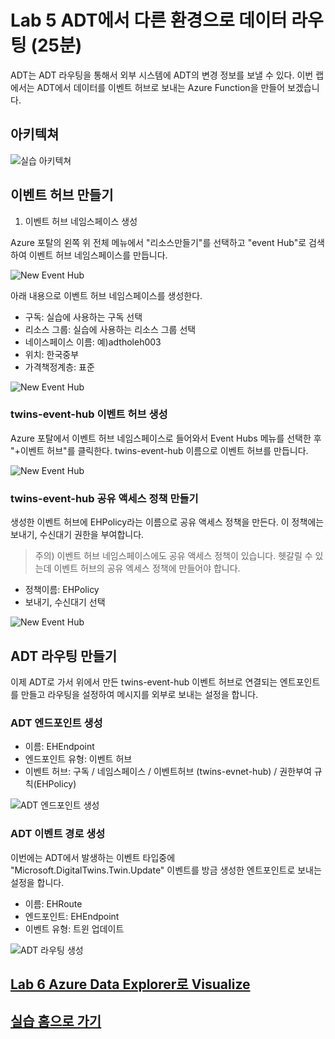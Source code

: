# Lab 5 ADT에서 다른 환경으로 데이터 라우팅 (25분)

ADT는 ADT 라우팅을 통해서 외부 시스템에 ADT의 변경 정보를 보낼 수 있다. 이번 랩에서는 ADT에서 데이터를 이벤트 허브로 보내는 Azure Function을 만들어 보겠습니다. 

## 아키텍쳐 

![실습 아키텍쳐](images/hol-architecture-5_update.png)

## 이벤트 허브 만들기 

1. 이벤트 허브 네임스페이스 생성

Azure 포탈의 왼쪽 위 전체 메뉴에서 "리소스만들기"를 선택하고 "event Hub"로 검색하여 이벤트 허브 네임스페이스를 만듭니다. 

 ![New Event Hub](./images/eh-new.png)

아래 내용으로 이벤트 허브 네임스페이스를 생성한다. 

 * 구독: 실습에 사용하는 구독 선택
 * 리소스 그룹: 실습에 사용하는 리소스 그룹 선택
 * 네이스페이스 이름: 예)adtholeh003
 * 위치: 한국중부
 * 가격책정계층: 표준

 ![New Event Hub](./images/eh-create.png)

### twins-event-hub 이벤트 허브 생성

 Azure 포탈에서 이벤트 허브 네임스페이스로 들어와서 Event Hubs 메뉴를 선택한 후 "+이벤트 허브"를 클릭한다. twins-event-hub 이름으로 이벤트 허브를 만듭니다. 

![New Event Hub](./images/eh-create2_update.png)

### twins-event-hub 공유 액세스 정책 만들기

생성한 이벤트 허브에 EHPolicy라는 이름으로 공유 액세스 정책을 만든다. 이 정책에는 보내기, 수신대기 권한을 부여합니다.  

> 주의) 이벤트 허브 네임스페이스에도 공유 액세스 정책이 있습니다. 헷갈릴 수 있는데 이벤트 허브의 공유 엑세스 정책에 만들어야 합니다. 

* 정책이름: EHPolicy
* 보내기, 수신대기 선택

![New Event Hub](./images/eh-create-policy.png)

## ADT 라우팅 만들기 

이제 ADT로 가서 위에서 만든 twins-event-hub 이벤트 허브로 연결되는 엔트포인트를 만들고 라우팅을 설정하여 메시지를 외부로 보내는 설정을 합니다. 

### ADT 엔드포인트 생성

* 이름: EHEndpoint
* 엔드포인트 유형: 이벤트 허브
* 이벤트 허브: 구독 / 네임스페이스 / 이벤트허브 (twins-evnet-hub) / 권한부여 규칙(EHPolicy)

![ADT 엔드포인트 생성](./images/adt-endpoint.png)

### ADT 이벤트 경로 생성

이번에는 ADT에서 발생하는 이벤트 타입중에 "Microsoft.DigitalTwins.Twin.Update" 이벤트를 방금 생성한 엔트포인트로 보내는 설정을 합니다. 

* 이름: EHRoute
* 엔드포인트: EHEndpoint
* 이벤트 유형: 트윈 업데이트

![ADT 라우팅 생성](./images/adt-route.png)

## [Lab 6 Azure Data Explorer로 Visualize](lab6-visualize-tsi.md)

## [실습 홈으로 가기](README.md)
